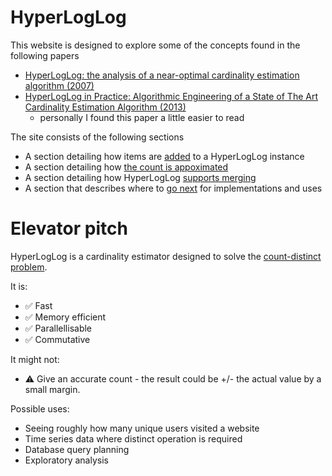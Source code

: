 ---
---

# HyperLogLog

This website is designed to explore some of the concepts found in the following papers

- [HyperLogLog: the analysis of a near-optimal cardinality estimation algorithm (2007)](http://algo.inria.fr/flajolet/Publications/FlFuGaMe07.pdf)
- [HyperLogLog in Practice: Algorithmic Engineering of a State of The Art Cardinality Estimation Algorithm (2013)](https://research.google.com/pubs/pub40671.html)
  - personally I found this paper a little easier to read

The site consists of the following sections

- A section detailing how items are [added](adding.html) to a HyperLogLog instance
- A section detailing how [the count is appoximated](counting.html)
- A section detailing how HyperLogLog [supports merging](merging.md)
- A section that describes where to [go next](more.md) for implementations and uses

# Elevator pitch

HyperLogLog is a cardinality estimator designed to solve the [count-distinct problem](https://en.wikipedia.org/wiki/Count-distinct_problem).

It is:

- ✅ Fast
- ✅ Memory efficient
- ✅ Parallellisable
- ✅ Commutative

It might not:

- ⚠️ Give an accurate count - the result could be +/- the actual value by a small margin.

Possible uses:

- Seeing roughly how many unique users visited a website
- Time series data where distinct operation is required
- Database query planning
- Exploratory analysis
